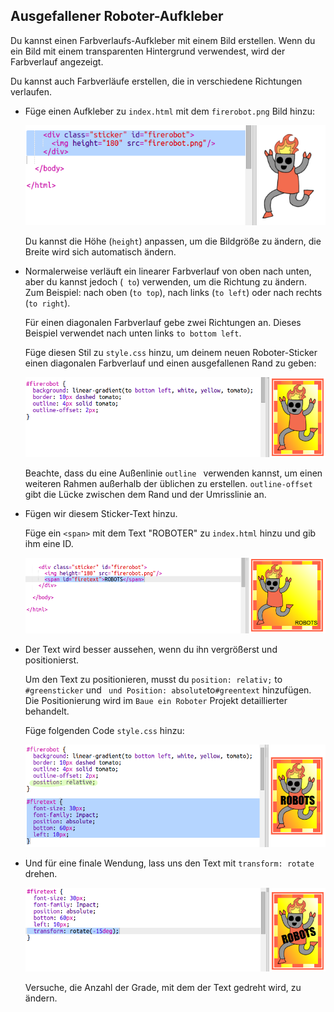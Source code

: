 ## Ausgefallener Roboter-Aufkleber

Du kannst einen Farbverlaufs-Aufkleber mit einem Bild erstellen. Wenn du ein Bild mit einem transparenten Hintergrund verwendest, wird der Farbverlauf angezeigt.

Du kannst auch Farbverläufe erstellen, die in verschiedene Richtungen verlaufen.

+ Füge einen Aufkleber zu `index.html` mit dem `firerobot.png` Bild hinzu:
    
    ![screenshot](images/stickers-fire-html.png)
    
    Du kannst die Höhe (`height`) anpassen, um die Bildgröße zu ändern, die Breite wird sich automatisch ändern.

+ Normalerweise verläuft ein linearer Farbverlauf von oben nach unten, aber du kannst jedoch (` to`) verwenden, um die Richtung zu ändern. Zum Beispiel: nach oben (`to top`), nach links (`to left`) oder nach rechts (`to right`).
    
    Für einen diagonalen Farbverlauf gebe zwei Richtungen an. Dieses Beispiel verwendet nach unten links `to bottom left`.
    
    Füge diesen Stil zu `style.css` hinzu, um deinem neuen Roboter-Sticker einen diagonalen Farbverlauf und einen ausgefallenen Rand zu geben:
    
    ![screenshot](images/stickers-fire-gradient.png)
    
    Beachte, dass du eine Außenlinie `outline ` verwenden kannst, um einen weiteren Rahmen außerhalb der üblichen zu erstellen. `outline-offset` gibt die Lücke zwischen dem Rand und der Umrisslinie an.

+ Fügen wir diesem Sticker-Text hinzu.
    
    Füge ein `<span>` mit dem Text "ROBOTER" zu `index.html` hinzu und gib ihm eine ID.
    
    ![screenshot](images/stickers-fire-span.png)

+ Der Text wird besser aussehen, wenn du ihn vergrößerst und positionierst.
    
    Um den Text zu positionieren, musst du `position: relativ;` to `#greensticker` und ` und Position: absolute`to`#greentext` hinzufügen. Die Positionierung wird im `Baue ein Roboter` Projekt detaillierter behandelt.
    
    Füge folgenden Code `style.css` hinzu:
    
    ![screenshot](images/stickers-fire-text-style.png)

+ Und für eine finale Wendung, lass uns den Text mit `transform: rotate` drehen.
    
    ![screenshot](images/stickers-fire-rotate.png)
    
    Versuche, die Anzahl der Grade, mit dem der Text gedreht wird, zu ändern.